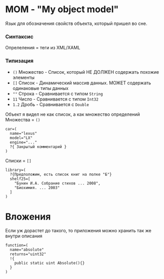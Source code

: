 # MOM - "My object model"
Язык для обозначения свойств объекта, который пришел во сне.

### Синтаксис
Опрелеления = теги из XML/XAML

### Типизация
 - ```()``` Множество - Список, который НЕ ДОЛЖЕН содержать похожие элементы
 - ```[]``` Список - Динамический массив данных. МОЖЕТ содержать одинаковые типы данных
 - ```""``` Строка - Сравнивается с типом ```String```
 - ```11``` Число - Сравнивается с типом ```Int32```
 - ```1.2``` Дробь - Сравнивается с ```Double``` 

Объект я видел не как список, а как множество определений
Множества = ```()```
```mom
car=(
  name="lexus"
  model="LX"
  engine="..."
  ?{ Закрытый комментарий }
)
```
Списки = ```[]```
```mom
library=(
  ?{Предположим, есть список книг на полке "Б"}
  shelf25=[
    "Бунин И.А. Собрание стихов ... 2008",
    "Биохимия. ... 2003"
  ]
)
```

# Вложения
Если уж дорастет до такого, то приложения можно хранить так же внутри описания

```mom
function=(
  name="absolute"
  returns="uint32"
  !{
    public static uint Absolute(){}
  }
)
```
